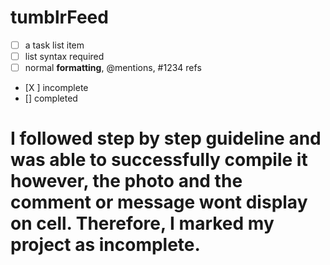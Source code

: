 # tumblrFeed

- [ ] a task list item
- [ ] list syntax required
- [ ] normal **formatting**, @mentions, #1234 refs
- [X ] incomplete
- [] completed
# I followed step by step guideline and  was able to successfully compile it however, the photo and the comment or message wont display on cell. Therefore, I marked my project as incomplete.  
